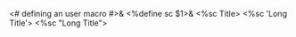 <# defining an user macro #>&
<%define sc <span style="font-variant:small-caps;">$1</span>>&
<%sc Title>
<%sc 'Long Title'>
<%sc "Long Title">
